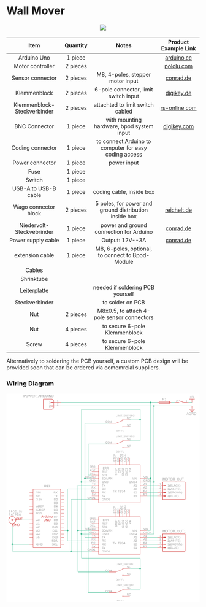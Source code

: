 # Wall Mover

<p align="center">
  <img src="./images/Wall_Mover.png" width="800">
</p>

| Item | Quantity | Notes | Product Example Link |
| :---: | :---: | :---: | :---: |
| Arduino Uno | 1 piece |  | [arduino.cc](https://store-usa.arduino.cc/products/arduino-uno-rev3) |
| Motor controller | 2 pieces |  | [pololu.com](https://www.pololu.com/product/3132) |
| Sensor connector | 2 pieces | M8, 4-poles, stepper motor input | [conrad.de](https://www.conrad.de/de/p/conec-42-01001-sensor-aktor-einbausteckverbinder-m8-buchse-einbau-polzahl-4-1-st-714987.html) |
| Klemmenblock | 2 pieces | 6-pole connector, limit switch input |  [digikey.de](https://www.digikey.de/de/products/detail/phoenix-contact/1843266/2528339?srsltid=AfmBOop5y6t12g-orTOnIl3NhloqSnTWAdIEdgyE4AmNeAcU73cpTlei) |
| Klemmenblock-Steckverbinder | 2 pieces | attachted to limit switch cabled | [rs-online.com](https://de.rs-online.com/web/p/leiterplattensteckverbinder/8745127?srsltid=AfmBOopVykBSq5oQ91gx3T2SHp7Yc-NluNhb3vTnxBW_oYocKjTRreX1) |
| BNC Connector | 1 piece | with mounting hardware, bpod system input | [digikey.com](https://www.digikey.de/de/products/detail/amphenol-rf/31-221-RFX/100648) |
| Coding connector | 1 piece | to connect Arduino to computer for easy coding access |  |
| Power connector | 1 piece | power input |  |
| Fuse | 1 piece |  |  |
| Switch | 1 piece |  |  |
| USB-A to USB-B cable | 1 piece | coding cable, inside box |  |
| Wago connector block | 2 pieces | 5 poles, for power and ground distribution inside box | [reichelt.de](https://www.reichelt.de/verbindungsklemme-5-leiteranschluss-wago-221-415-p149800.html?PROVID=2788&gad_source=1&gclid=Cj0KCQjw-5y1BhC-ARIsAAM_oKnrkiWmjAkN6Ogq3tOb9gql4Mfviurv7-E2F_vv9MaZdrLDa4vFq5caAlLFEALw_wcB) |
| Niedervolt-Steckvebrinder | 1 piece | power and ground connection for Arduino | [conrad.de](https://www.conrad.de/de/p/tru-components-dc14-m-niedervolt-steckverbinder-stecker-gerade-5-5-mm-2-1-mm-1-st-1570700.html) |
| Power supply cable | 1 piece | Output: 12V--3A | [conrad.de](https://www.conrad.de/de/p/mean-well-gst36e12-p1j-steckernetzteil-festspannung-12-v-dc-3000-ma-36-w-1439200.html?gclsrc=aw.ds&&utm_source=google&gad_source=1&gclid=CjwKCAiAp4O8BhAkEiwAqv2UqPDl2TvToVBnAKScOY_utBJdjtSIJqPyYSvkBCQbUN3JBkOH7Qh96hoC0G0QAvD_BwE) |
| extension cable | 1 piece | M8, 6-poles, optional, to connect to Bpod-Module |  |
| Cables |  |  |  |
| Shrinktube |  |  |  |
| Leiterplatte |  | needed if soldering PCB yourself |  |
| Steckverbinder |  | to solder on PCB |  |
| Nut | 2 pieces | M8x0.5, to attach 4-pole sensor connectors |  |
| Nut | 4 pieces| to secure 6-pole Klemmenblock |  |
| Screw | 4 pieces | to secure 6-pole Klemmenblock |  |

Alternatively to soldering the PCB yourself, a custom PCB design will be provided soon that can be ordered via comemrcial suppliers.

### Wiring Diagram
<p align="center">
  <img src="./images/Wall_Mover_Electronics.png" width="800">
</p>
